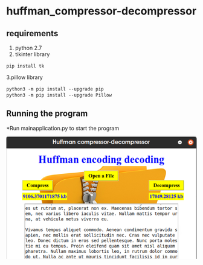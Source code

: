 # huffman_compressor-decompressor

## requirements
1. python 2.7
2. tikinter library
```
pip install tk
```
3.pillow library
```
python3 -m pip install --upgrade pip
python3 -m pip install --upgrade Pillow
```

## Running the program
*Run mainapplication.py to start the program

![window_application](https://github.com/snailsgit/huffman_compressor-decompressor/blob/main/images/output.png)
